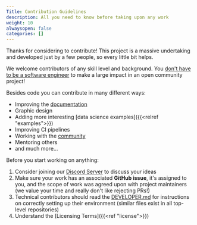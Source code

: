 ```yaml
---
Title: Contribution Guidelines
description: All you need to know before taking upon any work
weight: 10
alwaysopen: false
categories: []
---
```


Thanks for considering to contribute! This project is a massive undertaking and developed just by a few people, so every little bit helps.

We welcome contributors of any skill level and background. You [don't have to be a software engineer](https://dev.to/navendu/how-to-make-non-code-contributions-to-open-source-projects-35nj) to make a large impact in an open community project! 

Besides code you can contribute in many different ways:

- Improving the [documentation](https://github.com/kamu-data/kamu-docs)
- Graphic design
- Adding more interesting [data science examples]({{<relref "examples">}})
- Improving CI pipelines
- Working with the [community](https://discord.gg/aSpVjWwu)
- Mentoring others
- and much more...

Before you start working on anything:
1. Consider joining our [Discord Server](https://discord.gg/aSpVjWwu) to discuss your ideas
2. Make sure your work has an associated **GitHub issue**, it's assigned to you, and the scope of work was agreed upon with project maintainers (we value your time and really don't like rejecting PRs!)
3. Technical contributors should read the [DEVELOPER.md](https://github.com/kamu-data/kamu-cli/blob/master/DEVELOPER.md) for instructions on correctly setting up their environment (similar files exist in all top-level repositories)
4. Understand the [Licensing Terms]({{<ref "license">}})
